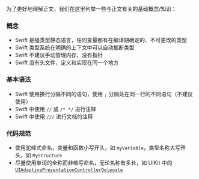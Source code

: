 为了更好地理解正文，我们在这里列举一些与正文有关的基础概念/知识：

### 概念

- Swift 是强类型静态语言，任何变量都有在编译期确定的、不可更改的类型
- Swift 类型系统在明确的上下文中可以自动推断类型
- Swift 不建议手动管理内存，没有指针
- Swift 没有头文件，定义和实现在同一个地方

### 基本语法

- Swift 使用换行分隔不同的语句，使用 `;` 分隔处在同一行的不同语句（不建议使用）
- Swift 中使用 `//` 或 `/* */` 进行注释
- Swift 中使用 `///` 进行文档的注释

### 代码规范

- 使用驼峰式命名，变量和函数小写开头，如 `myVariable`，类型名称大写开头，如 `MyStructure`
- 尽量使用单词的全称而非缩写命名，无论名称有多长，如 UIKit 中的 [`UIAdaptivePresentationControllerDelegate`](https://developer.apple.com/documentation/uikit/uiadaptivepresentationcontrollerdelegate)
